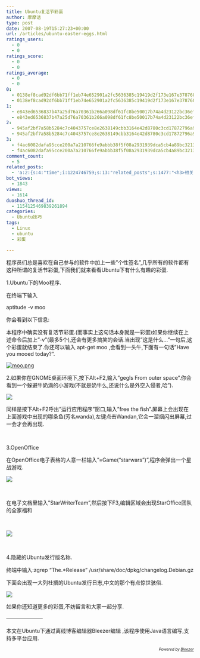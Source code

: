 ```yaml
---
title: Ubuntu复活节彩蛋
author: 摩摩诘
type: post
date: 2007-08-19T15:27:23+00:00
url: /articles/ubuntu-easter-eggs.html
ratings_users:
  - 0
  - 0
ratings_score:
  - 0
  - 0
ratings_average:
  - 0
  - 0
0:
  - 0138ef8cad92df6bb71ff1eb74e652901a2fc5636385c19419d2f173e167e3787682b104e29e0b27f128f3155c941ef0
  - 0138ef8cad92df6bb71ff1eb74e652901a2fc5636385c19419d2f173e167e3787682b104e29e0b27f128f3155c941ef0
1:
  - e843ed6536837b47a25d76a70361b266a098df61fc8be50017b74a4d23122bc36ef0bca74d1183e5666a94be7b7f6617
  - e843ed6536837b47a25d76a70361b266a098df61fc8be50017b74a4d23122bc36ef0bca74d1183e5666a94be7b7f6617
2:
  - 945af2bf7a58b5284c7c4043757ce8e2638149cbb3164e42d8780c3cd17872796a93b718adc34cdf75d78669b7e46e3f
  - 945af2bf7a58b5284c7c4043757ce8e2638149cbb3164e42d8780c3cd17872796a93b718adc34cdf75d78669b7e46e3f
3:
  - f4ac6082dafa95cce200a7a210766fe9abbb38f5f08a2931939dca5cb4a89bc321399d2f0c4ba9de8feaf94750dfcc5e
  - f4ac6082dafa95cce200a7a210766fe9abbb38f5f08a2931939dca5cb4a89bc321399d2f0c4ba9de8feaf94750dfcc5e
comment_count:
  - 5
related_posts:
  - 'a:2:{s:4:"time";i:1224746759;s:13:"related_posts";s:1477:"<h3>相关日志</h3><ul class="related_post"><li><a href="http://www.digglife.cn/articles/how-to-install-kde40-in-ubuntu.html" title="如何在Ubuntu 7.10下安装KDE 4.0">如何在Ubuntu 7.10下安装KDE 4.0</a></li><li><a href="http://www.digglife.cn/articles/make-openoffice-run-faster-in-ubuntu.html" title="加快Open Office在Ubuntu中的运行速度">加快Open Office在Ubuntu中的运行速度</a></li><li><a href="http://www.digglife.cn/articles/ubuntu%e8%ae%a9%e6%a1%8c%e9%9d%a2%e6%98%be%e7%a4%ba%e5%9b%9e%e6%94%b6%e7%ab%99.html" title="Ubuntu:让桌面显示回收站">Ubuntu:让桌面显示回收站</a></li><li><a href="http://www.digglife.cn/articles/install-compiz-fusion-and-trouble-shooting-part2-2.html" title="Ubuntu Compiz Fusion安装和常见问题解决 Part.2">Ubuntu Compiz Fusion安装和常见问题解决 Part.2</a></li><li><a href="http://www.digglife.cn/articles/install-compiz-fusion-and-trouble-shooting-part1-2.html" title="Ubuntu Compiz Fusion安装和常见问题解决 Part.1">Ubuntu Compiz Fusion安装和常见问题解决 Part.1</a></li><li><a href="http://www.digglife.cn/articles/how-to-install-software-in-ubuntu-charpter2.html" title="Ubuntu技巧:Ubuntu软件安装方法完全指南(续)">Ubuntu技巧:Ubuntu软件安装方法完全指南(续)</a></li><li><a href="http://www.digglife.cn/articles/recordmydesktop.html" title="Linux平台屏幕录像工具RecordMyDesktop">Linux平台屏幕录像工具RecordMyDesktop</a></li></ul>";}'
bot_views:
  - 1843
views:
  - 1614
duoshuo_thread_id:
  - 1154125469839261894
categories:
  - Ubuntu技巧
tags:
  - Linux
  - ubuntu
  - 彩蛋

---
```

<p align="left">
  程序员们总是喜欢在自己参与的软件中加上一些&#8221;个性签名&#8221;,几乎所有的软件都有这种所谓的复活节彩蛋,下面我们就来看看Ubuntu下有什么有趣的彩蛋.
</p>

<p align="left">
  <!--more-->
</p>

<p align="left">
  1.Ubuntu下的Moo程序.
</p>

<p align="left">
  在终端下输入
</p>

<p align="left">
  aptitude -v moo
</p>

<p align="left">
  你会看到以下信息:
</p>

<p align="left">
  本程序中确实没有复活节彩蛋.(而事实上这句话本身就是一彩蛋)如果你继续在上述命令后加上&#8221;-v&#8221;(最多5个),还会有更多搞笑的会话.当出现&#8221;这是什么&#8230;&#8221;一句后,这个彩蛋就结束了.你还可以输入 apt-get moo ,会看到一头牛,下面有一句话&#8221;Have you mooed today?&#8221;.
</p>

[![moo.png][1]][2]

<p align="left">
  2.如果你在GNOME桌面环境下,按下Alt+F2,输入&#8221;gegls From&nbsp;outer space&#8221;.你会看到一个躲避牛奶滴的小游戏(不就是奶牛么,还说什么是外空入侵者,哈&#8221;).
</p>

<img src="http://digglife.qiniudn.com/wp-content/uploads/3/379/2007/08/ubuntu-cow.png" border="0" />

<p align="left">
  同样是按下Alt+F2呼出&#8221;运行应用程序&#8221;窗口,输入&#8221;free the fish&#8221;.屏幕上会出现在上面游戏中出现的哪条鱼(芳名wanda),左键点击Wandan,它会一溜烟闪出屏幕,过一会才会再出现.
</p>

<p align="left">
  &nbsp;
</p>

<p align="left">
  3.OpenOffice
</p>

<p align="left">
  在OpenOffice电子表格的人意一栏输入&#8221;=Game(&#8220;starwars&#8221;)&#8221;,程序会弹出一个星战游戏.
</p>

<img src="http://digglife.qiniudn.com/wp-content/uploads/3/379/2007/08/starwars.png" border="0" />

<p align="left">
  &nbsp;
</p>

在电子文档里输入&#8221;StarWriterTeam&#8221;,然后按下F3,编辑区域会出现StarOffice团队的全家福和

<p align="left">
  &nbsp;
</p>

<img src="http://digglife.qiniudn.com/wp-content/uploads/3/379/2007/08/starofficeteam.png" border="0" />

<p align="left">
  &nbsp;
</p>

<p align="left">
  4.隐藏的Ubuntu发行版名称.
</p>

<p align="left">
  终端中输入:zgrep &#8220;The.*Release&#8221; /usr/share/doc/dpkg/changelog.Debian.gz
</p>

<p align="left">
  下面会出现一大列杜撰的Ubuntu发行日志,中文的那个有点惊世骇俗.
</p>

<img src="http://digglife.qiniudn.com/wp-content/uploads/3/379/2007/08/release.png" border="0" />

<p align="left">
  如果你还知道更多的彩蛋,不妨留言和大家一起分享.
</p>

&#8212;&#8212;&#8212;&#8212;&#8212;&#8212;&#8212;

本文在Ubuntu下通过离线博客编辑器Bleezer编辑 ,该程序使用Java语言编写,支持多平台应用.

<div class="bleezer-powered">
  <p style="font-size: 10px; text-align: right">
    <em>Powered by <a href="http://www.bleezer.com">Bleezer</a></em>
  </p>
</div>

 [1]: http://digglife.qiniudn.com/wp-content/uploads/3/379/2007/08/moo.png
 [2]: https://www.digglife.net/wp-content/uploads/3/379/2007/08/moo.png "moo.png"